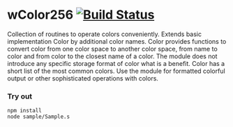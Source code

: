 # wColor256 [![Build Status](https://travis-ci.org/Wandalen/wColor256.svg?branch=master)](https://travis-ci.org/Wandalen/wColor256)

Collection of routines to operate colors conveniently. Extends basic implementation Color by additional color names. Color provides functions to convert color from one color space to another color space, from name to color and from color to the closest name of a color. The module does not introduce any specific storage format of color what is a benefit. Color has a short list of the most common colors. Use the module for formatted colorful output or other sophisticated operations with colors.

### Try out
```
npm install
node sample/Sample.s
```















